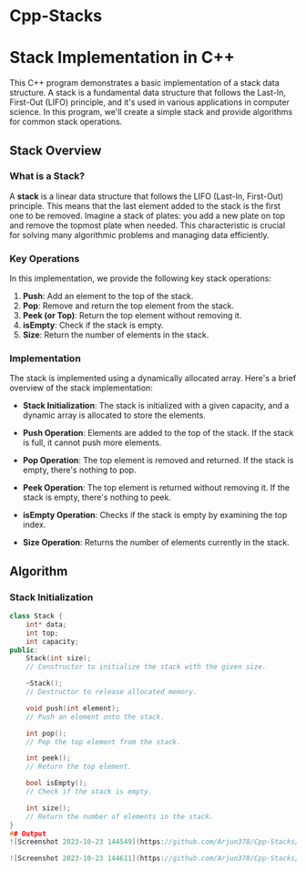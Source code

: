 # Cpp-Stacks

# Stack Implementation in C++

This C++ program demonstrates a basic implementation of a stack data structure. A stack is a fundamental data structure that follows the Last-In, First-Out (LIFO) principle, and it's used in various applications in computer science. In this program, we'll create a simple stack and provide algorithms for common stack operations.

## Stack Overview

### What is a Stack?

A **stack** is a linear data structure that follows the LIFO (Last-In, First-Out) principle. This means that the last element added to the stack is the first one to be removed. Imagine a stack of plates: you add a new plate on top and remove the topmost plate when needed. This characteristic is crucial for solving many algorithmic problems and managing data efficiently.

### Key Operations

In this implementation, we provide the following key stack operations:

1. **Push**: Add an element to the top of the stack.
2. **Pop**: Remove and return the top element from the stack.
3. **Peek (or Top)**: Return the top element without removing it.
4. **isEmpty**: Check if the stack is empty.
5. **Size**: Return the number of elements in the stack.

### Implementation

The stack is implemented using a dynamically allocated array. Here's a brief overview of the stack implementation:

- **Stack Initialization**: The stack is initialized with a given capacity, and a dynamic array is allocated to store the elements.

- **Push Operation**: Elements are added to the top of the stack. If the stack is full, it cannot push more elements.

- **Pop Operation**: The top element is removed and returned. If the stack is empty, there's nothing to pop.

- **Peek Operation**: The top element is returned without removing it. If the stack is empty, there's nothing to peek.

- **isEmpty Operation**: Checks if the stack is empty by examining the top index.

- **Size Operation**: Returns the number of elements currently in the stack.

## Algorithm

### Stack Initialization

```cpp
class Stack {
    int* data;
    int top;
    int capacity;
public:
    Stack(int size);
    // Constructor to initialize the stack with the given size.

    ~Stack();
    // Destructor to release allocated memory.

    void push(int element);
    // Push an element onto the stack.

    int pop();
    // Pop the top element from the stack.

    int peek();
    // Return the top element.

    bool isEmpty();
    // Check if the stack is empty.

    int size();
    // Return the number of elements in the stack.
}
## Output
![Screenshot 2023-10-23 144549](https://github.com/Arjun378/Cpp-Stacks/assets/74441883/2df5aa9c-b418-4d2c-a493-3f05bf7d5129)

![Screenshot 2023-10-23 144611](https://github.com/Arjun378/Cpp-Stacks/assets/74441883/02b1773a-d1ff-4df1-9e85-4cf78abd8dfd)
